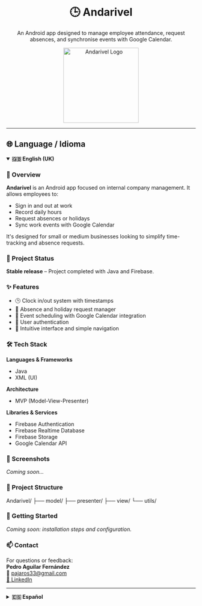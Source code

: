 <h1 align="center">🕒 Andarivel</h1>

<p align="center">
  An Android app designed to manage employee attendance, request absences, and synchronise events with Google Calendar.
</p>

<p align="center">
  <img src="https://i.imgur.com/Eb1yyDb.png" alt="Andarivel Logo" width="200"/>
</p>

---

## 🌐 Language / Idioma

<details open>
  <summary><strong>🇬🇧 English (UK)</strong></summary>

### 🧾 Overview

**Andarivel** is an Android app focused on internal company management. It allows employees to:

- Sign in and out at work  
- Record daily hours  
- Request absences or holidays  
- Sync work events with Google Calendar  

It's designed for small or medium businesses looking to simplify time-tracking and absence requests.

### 🚧 Project Status

**Stable release** – Project completed with Java and Firebase.

### ✨ Features

- 🕒 Clock in/out system with timestamps  
- 📆 Absence and holiday request manager  
- 🔔 Event scheduling with Google Calendar integration  
- 🔐 User authentication  
- 📱 Intuitive interface and simple navigation

### 🛠️ Tech Stack

**Languages & Frameworks**  
- Java  
- XML (UI)

**Architecture**  
- MVP (Model-View-Presenter)

**Libraries & Services**  
- Firebase Authentication  
- Firebase Realtime Database
- Firebase Storage
- Google Calendar API  

### 📸 Screenshots

_Coming soon..._

### 📁 Project Structure
Andarivel/ ├── model/ ├── presenter/ ├── view/ └── utils/


### 🚀 Getting Started

_Coming soon: installation steps and configuration._

### 📫 Contact

For questions or feedback:  
**Pedro Aguilar Fernández**  
📧 pajaros33@gmail.com  
[🔗 LinkedIn](https://www.linkedin.com/in/pedro-aguilar-fern%C3%A1ndez-167753140/)

</details>

---

<details>
  <summary><strong>🇪🇸 Español</strong></summary>

### 🧾 Descripción General

**Andarivel** es una app Android enfocada en la gestión interna de empresas. Permite a los empleados:

- Fichar la entrada y salida del trabajo  
- Registrar horas diarias  
- Solicitar ausencias o vacaciones  
- Sincronizar eventos laborales con Google Calendar  

Ideal para pymes que buscan una forma sencilla de gestionar el control horario y las solicitudes del equipo.

### 🚧 Estado del Proyecto

**Versión estable** – Proyecto finalizado con Java y Firebase.

### ✨ Funcionalidades

- 🕒 Sistema de fichaje con registro de hora  
- 📆 Solicitud y gestión de ausencias y vacaciones  
- 🔔 Programación de eventos sincronizados con Google Calendar  
- 🔐 Autenticación de usuarios  
- 📱 Interfaz intuitiva y fácil de usar

### 🛠️ Tecnologías Utilizadas

**Lenguaje y Framework**  
- Java  
- XML (interfaz)

**Arquitectura**  
- MVP (Model-View-Presenter)

**Librerías y Servicios**  
- Firebase Authentication  
- Firebase Realtime Database
- Firebase Storage  
- Google Calendar API  

### 📸 Capturas de pantalla

_Próximamente..._

### 📁 Estructura del Proyecto
Andarivel/ ├── model/ ├── presenter/ ├── view/ └── utils/


### 🚀 Primeros Pasos

_Próximamente: instrucciones de instalación y configuración._

### 📫 Contacto

Para dudas o propuestas:  
**Pedro Aguilar Fernández**  
📧 pajaros33@gmail.com  
[🔗 LinkedIn](https://www.linkedin.com/in/pedro-aguilar-fern%C3%A1ndez-167753140/)

</details>


